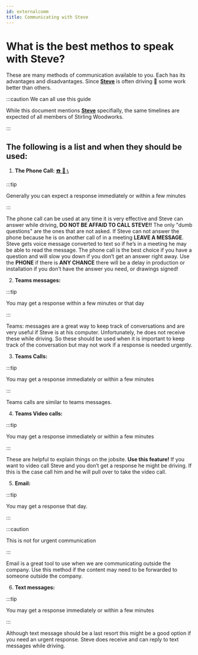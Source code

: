 ```yaml
---
id: externalcomm
title: Communicating with Steve
---
```


# What is the best methos to speak with Steve?

These are many methods of communication available to you. Each has its advantages and disadvantages. Since [**Steve**](mailto:steve@stirlingwoodworks.com) is often driving :blue_car: some work better than others.

:::caution We can all use this guide

While this document mentions [**Steve**](mailto:steve@stirlingwoodworks.com) specifially, the same timelines are expected of all members of Stirling Woodworks.

:::

## The following is a list and when they should be used:

1. **The Phone Call:** [:telephone: :iphone: :telephone_receiver:](tel:604-720-2726)

:::tip

Generally you can expect a response immediately or within a few minutes

:::

The phone call can be used at any time it is very effective and Steve can answer while driving, **DO NOT BE AFFAID TO CALL STEVE!!** The only "dumb questions" are the ones that are not asked. If Steve can not answer the phone because he is on another call of in a meeting **LEAVE A MESSAGE**. Steve gets voice message converted to text so if he’s in a meeting he may be able to read the message. The phone call is the best choice if you have a question and will slow you down if you don’t get an answer right away. Use the **PHONE** if there is **ANY CHANCE** there will be a delay in production or installation if you don’t have the answer you need, or drawings signed! 

2. **Teams messages:**

:::tip

You may get a response within a few minutes or that day

:::

Teams: messages are a great way to keep track of conversations and are very useful if Steve is at his computer. Unfortunately, he does not receive these while driving. So these should be used when it is important to keep track of the conversation but may not work if a response is needed urgently.

3. **Teams Calls:**

:::tip

You may get a response immediately or within a few minutes

:::

Teams calls are similar to teams messages.

4. **Teams Video calls:**

:::tip

You may get a response immediately or within a few minutes

:::

These are helpful to explain things on the jobsite. **Use this feature!** If you want to video call Steve and you don’t get a response he might be driving. If this is the case call him and he will pull over to take the video call.

5. **Email:**

:::tip

You may get a response that day.

:::

:::caution

This is not for urgent communication  

:::

Email is a great tool to use when we are communicating outside the company. Use this method if the content may need to be forwarded to someone outside the company.

6. **Text messages:** 

:::tip

You may get a response immediately or within a few minutes

:::

Although text message should be a last resort this might be a good option if you need an urgent response. Steve does receive and can reply to text messages while driving.  
